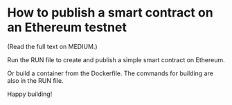 # How to publish a smart contract on an Ethereum testnet

(Read the full text on MEDIUM.)

Run the RUN file to create and publish a simple smart contract on Ethereum.

Or build a container from the Dockerfile. The commands for building are also in the RUN file.

Happy building!
